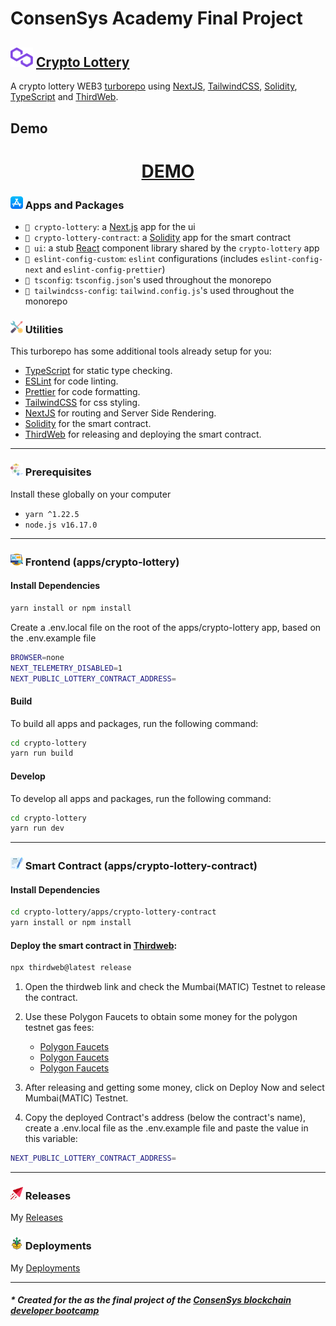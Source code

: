 # ConsenSys Academy Final Project

## <img src="./images/polygon.svg" alt="polygon" width="36px" /> <a href="https://constantine.dev" > Crypto Lottery </a>

A crypto lottery WEB3 [turborepo](https://turborepo.org/) using [NextJS](https://nextjs.org), [TailwindCSS](https://tailwindcss.com/), [Solidity](https://docs.soliditylang.org/en/v0.8.17/), [TypeScript](https://www.typescriptlang.org/) and [ThirdWeb](https://thirdweb.com/).

## Demo
<div align="center">
  <h1><a href=""> DEMO </a></h1>
</div>

### <img src="./images/apps.png" alt="front" width="20px" /> Apps and Packages

- `📁 crypto-lottery`: a [Next.js](https://nextjs.org) app for the ui
- `📁 crypto-lottery-contract`: a [Solidity](https://docs.soliditylang.org/en/v0.8.17/) app for the smart contract
- `📁 ui`: a stub [React](https://reactjs.org/) component library shared by the `crypto-lottery` app
- `📁 eslint-config-custom`: `eslint` configurations (includes `eslint-config-next` and `eslint-config-prettier`)
- `📁 tsconfig`: `tsconfig.json`'s used throughout the monorepo
- `📁 tailwindcss-config`: `tailwind.config.js`'s used throughout the monorepo
### <img src="./images/utility.png" alt="front" width="20px" /> Utilities

This turborepo has some additional tools already setup for you:

- [TypeScript](https://www.typescriptlang.org/) for static type checking.
- [ESLint](https://eslint.org/) for code linting.
- [Prettier](https://prettier.io) for code formatting.
- [TailwindCSS](https://tailwindcss.com/) for css styling.
- [NextJS](https://nextjs.org) for routing and Server Side Rendering.
- [Solidity](https://docs.soliditylang.org/en/v0.8.17/) for the smart contract.
- [ThirdWeb](https://thirdweb.com/) for releasing and deploying the smart contract.

<hr/>

### <img src="./images/requirement.png" alt="front" width="20px" /> Prerequisites

Install these globally on your computer

- `yarn ^1.22.5`
- `node.js v16.17.0`

<hr/>

### <img src="./images/ux.png" alt="front" width="20px" /> Frontend (apps/crypto-lottery)

#### Install Dependencies

```bash
yarn install or npm install
```

Create a .env.local file on the root of the apps/crypto-lottery app, based on the .env.example file

```bash
BROWSER=none
NEXT_TELEMETRY_DISABLED=1
NEXT_PUBLIC_LOTTERY_CONTRACT_ADDRESS=
```

#### Build

To build all apps and packages, run the following command:

```bash
cd crypto-lottery
yarn run build
```

#### Develop

To develop all apps and packages, run the following command:

```bash
cd crypto-lottery
yarn run dev
```

<hr/>

### <img src="./images/agreement.png" alt="front" width="20px" /> Smart Contract (apps/crypto-lottery-contract)

#### Install Dependencies

```bash
cd crypto-lottery/apps/crypto-lottery-contract
yarn install or npm install
```

#### Deploy the smart contract in [Thirdweb](https://thirdweb.com/):

```bash
npx thirdweb@latest release
```

1. Open the thirdweb link and check the Mumbai(MATIC) Testnet to release the contract.

2. Use these Polygon Faucets to obtain some money for the polygon testnet gas fees:

   - [Polygon Faucets](https://faucet.polygon.technology/)
   - [Polygon Faucets](https://mumbaifaucet.com)
   - [Polygon Faucets](https://stakely.io/en/faucet/polygon-matic)

3. After releasing and getting some money, click on Deploy Now and select Mumbai(MATIC) Testnet.

4. Copy the deployed Contract's address (below the contract's name), create a .env.local file as the .env.example file and paste the value in this variable:

```bash
NEXT_PUBLIC_LOTTERY_CONTRACT_ADDRESS=
```

<hr />

### <img src="./images/new-release.png" alt="front" width="20px" /> Releases

My [Releases](https://thirdweb.com/0xcA1B3A854f4029d8fA3e9A5EA15a2065850AC010/Lottery)

### <img src="./images/deployment.png" alt="front" width="20px" /> Deployments

My [Deployments](https://thirdweb.com/mumbai/0xe8aB62c322cDDAf454E636A801e2F8c7772980Ea/)

<hr />

##### * Created for the as the final project of the [ConsenSys blockchain developer bootcamp](https://consensys.net/academy/bootcamp/)